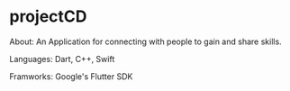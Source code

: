 # projectCD

About: An Application for connecting with people to gain and share skills.

Languages: Dart, C++, Swift

Framworks: Google's Flutter SDK

